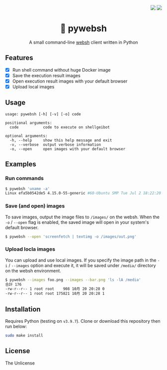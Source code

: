 <div align="right">
    <img src="https://img.shields.io/static/v1?label=Language&message=Python&color=blue&style=flat-square"/>
    <a href="./LICENSE"><img src="https://img.shields.io/static/v1?label=License&message=Unlicense&color=darkgray&style=flat-square"/></a>
</div>

<div align="center"><h1>🐍 pywebsh</h1></div>

<div align="center">
    
A small command-line [websh](https://github.com/jiro4989/websh) client written in Python

</div>

## Features

- [x] Run shell command without huge Docker image
- [x] Save the execution result images
- [x] Open execution result images with your default browser
- [x] Upload local images

## Usage

```
usage: pywebsh [-h] [-v] [-o] code

positional arguments:
  code           code to execute on shellgeibot

optional arguments:
  -h, --help     show this help message and exit
  -v, --verbose  output verbose information
  -o, --open     open images with your default browser
```

## Examples

### Run commands

```bash
$ pywebsh 'uname -a'
Linux efa5b0542de5 4.15.0-55-generic #60-Ubuntu SMP Tue Jul 2 18:22:20 UTC 2019 x86_64 x86_64 x86_64 GNU/Linux
```

### Save (and open) images

To save images, output the image files to `/images/` on the websh. When the `-o` / `--open` flag is enabled, the saved image will open in your system's default browser.

```bash
$ pywebsh --open 'screenfetch | textimg -o /images/out.png'
```

### Upload locla images

You can upload and use local images. If you specify the image path in the `-i` / `--images` option and execute it, it will be saved under `/media/` directory on the websh environment.

```bash
$ pywebsh --images foo.png --images --bar.png 'ls -lA /media'
合計 176
-rw-r--r-- 1 root root    908 10月 20 20:28 0
-rw-r--r-- 1 root root 175821 10月 20 20:28 1
```

## Installation

Requires Python (testing on `v3.9.7`). Clone or download this repository then run below:

```bash
sudo make install
```

## License

The Unlicense
